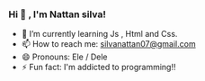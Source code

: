 ### Hi 👋 , I'm Nattan silva!



- 🌱 I’m currently learning Js , Html and Css.
- 📫 How to reach me: silvanattan07@gmail.com
- 😄 Pronouns: Ele / Dele
- ⚡ Fun fact: I'm addicted to programming!!

